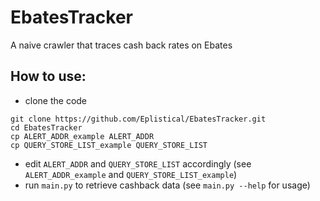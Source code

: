 # EbatesTracker
A naive crawler that traces cash back rates on Ebates

## How to use:
* clone the code
```
git clone https://github.com/Eplistical/EbatesTracker.git
cd EbatesTracker
cp ALERT_ADDR_example ALERT_ADDR
cp QUERY_STORE_LIST_example QUERY_STORE_LIST
```
* edit `ALERT_ADDR` and `QUERY_STORE_LIST` accordingly (see `ALERT_ADDR_example` and `QUERY_STORE_LIST_example`)
* run `main.py` to retrieve cashback data (see `main.py --help` for usage) 
